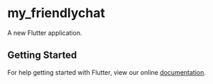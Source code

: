 # my_friendlychat

A new Flutter application.

## Getting Started

For help getting started with Flutter, view our online
[documentation](https://flutter.io/).
